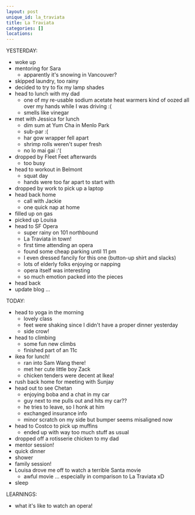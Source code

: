 ```yaml
---
layout: post
unique_id: la_traviata
title: La Traviata
categories: []
locations: 
---
```


YESTERDAY:
* woke up
* mentoring for Sara
  * apparently it's snowing in Vancouver?
* skipped laundry, too rainy
* decided to try to fix my lamp shades
* head to lunch with my dad
  * one of my re-usable sodium acetate heat warmers kind of oozed all over my hands while I was driving :(
  * smells like vinegar
* met with Jessica for lunch
  * dim sum at Yum Cha in Menlo Park
  * sub-par :(
  * har gow wrapper fell apart
  * shrimp rolls weren't super fresh
  * no lo mai gai :'(
* dropped by Fleet Feet afterwards
  * too busy
* head to workout in Belmont
  * squat day
  * hands were too far apart to start with
* dropped by work to pick up a laptop
* head back home
  * call with Jackie
  * one quick nap at home
* filled up on gas
* picked up Louisa
* head to SF Opera
  * super rainy on 101 northbound
  * La Traviata in town!
  * first time attending an opera
  * found some cheap parking until 11 pm
  * I even dressed fancily for this one (button-up shirt and slacks)
  * lots of elderly folks enjoying or napping
  * opera itself was interesting
  * so much emotion packed into the pieces
* head back
* update blog ...

TODAY:
* head to yoga in the morning
  * lovely class
  * feet were shaking since I didn't have a proper dinner yesterday
  * side crow!
* head to climbing
  * some fun new climbs
  * finished part of an 11c
* ikea for lunch!
  * ran into Sam Wang there!
  * met her cute little boy Zack
  * chicken tenders were decent at Ikea!
* rush back home for meeting with Sunjay
* head out to see Chetan
  * enjoying boba and a chat in my car
  * guy next to me pulls out and hits my car??
  * he tries to leave, so I honk at him
  * exchanged insurance info
  * minor scratch on my side but bumper seems misaligned now
* head to Costco to pick up muffins
  * ended up with way too much stuff as usual
* dropped off a rotisserie chicken to my dad
* mentor session!
* quick dinner
* shower
* family session!
* Louisa drove me off to watch a terrible Santa movie
  * awful movie ... especially in comparison to La Traviata xD
* sleep

LEARNINGS:
* what it's like to watch an opera!
